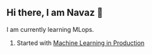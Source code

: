 ## Hi there, I am Navaz 👋

I am currently learning MLops.
1. Started with [Machine Learning in Production](https://www.coursera.org/learn/introduction-to-machine-learning-in-production/lecture/uoVS1/welcome)
<!--
**navaz059/navaz059** is a ✨ _special_ ✨ repository because its `README.md` (this file) appears on your GitHub profile.

Here are some ideas to get you started:

- 🔭 I’m currently working on ...
- 🌱 I’m currently learning ...
- 👯 I’m looking to collaborate on ...
- 🤔 I’m looking for help with ...
- 💬 Ask me about ...
- 📫 How to reach me: ...
- 😄 Pronouns: ...
- ⚡ Fun fact: ...
-->

